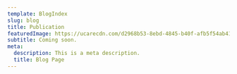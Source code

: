 ```yaml
---
template: BlogIndex
slug: blog
title: Publication
featuredImage: https://ucarecdn.com/d2968b53-8ebd-4845-b40f-afb5f54ab417/
subtitle: Coming soon.
meta:
  description: This is a meta description.
  title: Blog Page
---
```

